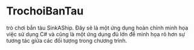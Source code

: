 # TrochoiBanTau
trò chơi bắn tàu SinkAShip. Đây sẽ là một ứng dụng hoàn chỉnh minh họa việc sử dụng C# và cũng là một ứng dụng đủ lớn để minh họa rõ hơn sự tương tác giữa các đối tượng trong chương trình. 

